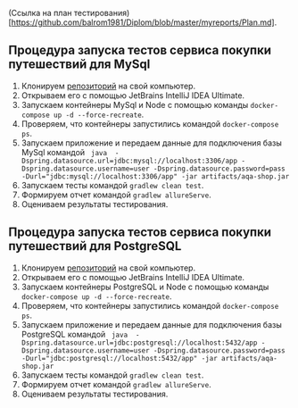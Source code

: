(Ссылка на план тестирования)[https://github.com/balrom1981/Diplom/blob/master/myreports/Plan.md].

## Процедура запуска тестов сервиса покупки путешествий для MySql
1. Клонируем [репозиторий](https://github.com/balrom1981/Diplom) на свой компьютер.
1. Открываем его с помощью JetBrains IntelliJ IDEA Ultimate.
1. Запускаем контейнеры MySql и Node c помощью команды 
``` docker-compose up -d --force-recreate ```.
1. Проверяем, что контейнеры запустились командой ``` docker-compose ps ```.
1. Запускаем приложение и передаем данные для подключения базы MySql командой
   ``` java  -Dspring.datasource.url=jdbc:mysql://localhost:3306/app -Dspring.datasource.username=user -Dspring.datasource.password=pass -Durl="jdbc:mysql://localhost:3306/app" -jar artifacts/aqa-shop.jar```   
1. Запускаем тесты командой 
``` gradlew clean test ```.
1. Формируем отчет командой ``` gradlew allureServe ```.
1. Оцениваем результаты тестирования.

## Процедура запуска тестов сервиса покупки путешествий для PostgreSQL
1. Клонируем [репозиторий](https://github.com/balrom1981/Diplom) на свой компьютер.
1. Открываем его с помощью JetBrains IntelliJ IDEA Ultimate.
1. Запускаем контейнеры PostgreSQL и Node c помощью команды
   ``` docker-compose up -d --force-recreate ```.
1. Проверяем, что контейнеры запустились командой ``` docker-compose ps ```.
1. Запускаем приложение и передаем данные для подключения базы PostgreSQL командой
   ``` java  -Dspring.datasource.url=jdbc:postgresql://localhost:5432/app -Dspring.datasource.username=user -Dspring.datasource.password=pass -Durl="jdbc:postgresql://localhost:5432/app" -jar artifacts/aqa-shop.jar```
1. Запускаем тесты командой
   ``` gradlew clean test ```.
1. Формируем отчет командой ``` gradlew allureServe ```.
1. Оцениваем результаты тестирования.
